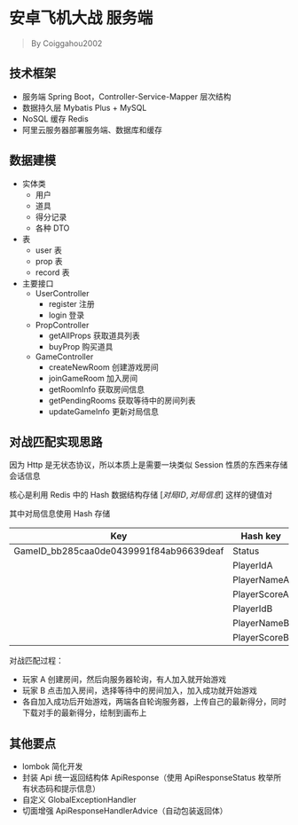 # 安卓飞机大战 服务端

> By Coiggahou2002

## 技术框架

+ 服务端 Spring Boot，Controller-Service-Mapper 层次结构
+ 数据持久层 Mybatis Plus + MySQL
+ NoSQL 缓存 Redis
+ 阿里云服务器部署服务端、数据库和缓存

## 数据建模

+ 实体类
  + 用户
  + 道具
  + 得分记录
  + 各种 DTO
+ 表
  + user 表
  + prop 表
  + record 表
+ 主要接口
  + UserController
    + register 注册
    + login 登录
  + PropController
    + getAllProps 获取道具列表
    + buyProp 购买道具
  + GameController
    + createNewRoom 创建游戏房间
    + joinGameRoom 加入房间
    + getRoomInfo 获取房间信息
    + getPendingRooms 获取等待中的房间列表
    + updateGameInfo 更新对局信息

## 对战匹配实现思路

因为 Http 是无状态协议，所以本质上是需要一块类似 Session 性质的东西来存储会话信息

核心是利用 Redis 中的 Hash 数据结构存储 $[对局ID,对局信息]$ 这样的键值对

其中对局信息使用 Hash 存储

| Key                                     | Hash key     | Hash value |
| --------------------------------------- | ------------ | ---------- |
| GameID_bb285caa0de0439991f84ab96639deaf | Status       | 0          |
|                                         | PlayerIdA    | 132132131  |
|                                         | PlayerNameA  | John       |
|                                         | PlayerScoreA | 1233       |
|                                         | PlayerIdB    | 1120990409 |
|                                         | PlayerNameB  | Coiggahou  |
|                                         | PlayerScoreB | 292        |

对战匹配过程：

+ 玩家 A 创建房间，然后向服务器轮询，有人加入就开始游戏
+ 玩家 B 点击加入房间，选择等待中的房间加入，加入成功就开始游戏
+ 各自加入成功后开始游戏，两端各自轮询服务器，上传自己的最新得分，同时下载对手的最新得分，绘制到画布上

## 其他要点

+ lombok 简化开发
+ 封装 Api 统一返回结构体 ApiResponse（使用 ApiResponseStatus 枚举所有状态码和提示信息）
+ 自定义 GlobalExceptionHandler
+ 切面增强 ApiResponseHandlerAdvice（自动包装返回体）

